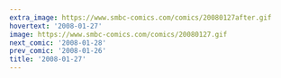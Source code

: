 ```yaml
---
extra_image: https://www.smbc-comics.com/comics/20080127after.gif
hovertext: '2008-01-27'
image: https://www.smbc-comics.com/comics/20080127.gif
next_comic: '2008-01-28'
prev_comic: '2008-01-26'
title: '2008-01-27'
---
```


